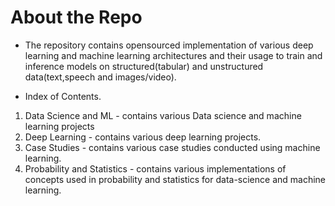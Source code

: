 # About the Repo
* The repository contains opensourced implementation of various deep learning and machine learning architectures and their usage to train and inference models on structured(tabular) and unstructured data(text,speech and images/video).

* Index of Contents.
01. Data Science and ML - contains various Data science and machine learning projects
02. Deep Learning - contains various deep learning projects.
03. Case Studies - contains various case studies conducted using machine learning.
04. Probability and Statistics - contains various implementations of concepts used in probability and statistics for data-science and machine learning.


